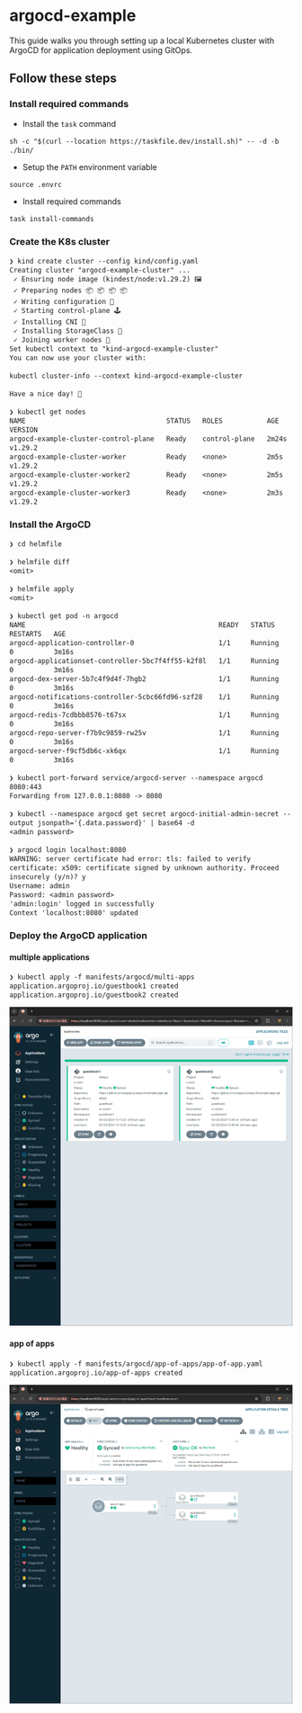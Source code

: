 # argocd-example
This guide walks you through setting up a local Kubernetes cluster with ArgoCD for application deployment using GitOps.

## Follow these steps
### Install required commands
- Install the `task` command
```
sh -c "$(curl --location https://taskfile.dev/install.sh)" -- -d -b ./bin/
```

- Setup the `PATH` environment variable
```
source .envrc
```

- Install required commands
```
task install-commands
```

### Create the K8s cluster
```
❯ kind create cluster --config kind/config.yaml
Creating cluster "argocd-example-cluster" ...
 ✓ Ensuring node image (kindest/node:v1.29.2) 🖼
 ✓ Preparing nodes 📦 📦 📦 📦
 ✓ Writing configuration 📜
 ✓ Starting control-plane 🕹️
 ✓ Installing CNI 🔌
 ✓ Installing StorageClass 💾
 ✓ Joining worker nodes 🚜
Set kubectl context to "kind-argocd-example-cluster"
You can now use your cluster with:

kubectl cluster-info --context kind-argocd-example-cluster

Have a nice day! 👋

❯ kubectl get nodes
NAME                                   STATUS   ROLES           AGE     VERSION
argocd-example-cluster-control-plane   Ready    control-plane   2m24s   v1.29.2
argocd-example-cluster-worker          Ready    <none>          2m5s    v1.29.2
argocd-example-cluster-worker2         Ready    <none>          2m5s    v1.29.2
argocd-example-cluster-worker3         Ready    <none>          2m3s    v1.29.2
```

### Install the ArgoCD
```
❯ cd helmfile

❯ helmfile diff
<omit>

❯ helmfile apply
<omit>

❯ kubectl get pod -n argocd
NAME                                                READY   STATUS    RESTARTS   AGE
argocd-application-controller-0                     1/1     Running   0          3m16s
argocd-applicationset-controller-5bc7f4ff55-k2f8l   1/1     Running   0          3m16s
argocd-dex-server-5b7c4f9d4f-7hgb2                  1/1     Running   0          3m16s
argocd-notifications-controller-5cbc66fd96-szf28    1/1     Running   0          3m16s
argocd-redis-7cdbbb8576-t67sx                       1/1     Running   0          3m16s
argocd-repo-server-f7b9c9859-rw25v                  1/1     Running   0          3m16s
argocd-server-f9cf5db6c-xk6qx                       1/1     Running   0          3m16s

❯ kubectl port-forward service/argocd-server --namespace argocd 8080:443
Forwarding from 127.0.0.1:8080 -> 8080

❯ kubectl --namespace argocd get secret argocd-initial-admin-secret --output jsonpath='{.data.password}' | base64 -d
<admin password>

❯ argocd login localhost:8080
WARNING: server certificate had error: tls: failed to verify certificate: x509: certificate signed by unknown authority. Proceed insecurely (y/n)? y
Username: admin
Password: <admin password>
'admin:login' logged in successfully
Context 'localhost:8080' updated
```

### Deploy the ArgoCD application
#### multiple applications
```
❯ kubectl apply -f manifests/argocd/multi-apps
application.argoproj.io/guestbook1 created
application.argoproj.io/guestbook2 created
```

![multi-apps](./docs/images/multi-apps.png)

#### app of apps
```
❯ kubectl apply -f manifests/argocd/app-of-apps/app-of-app.yaml
application.argoproj.io/app-of-apps created
```

![app-of-apps](./docs/images/app-of-apps.png)
